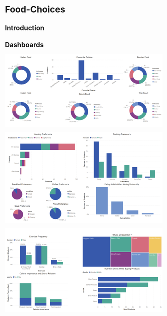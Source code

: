# Food-Choices


## Introduction

## Dashboards
![](images/dashboard1.PNG)

![](images/dashboard2.PNG)

![](images/dashboard3.PNG)
